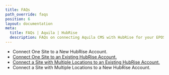 ```yaml
---
title: FAQs
path_override: faqs
position: 6
layout: documentation
meta:
  title: FAQs | Aquila | HubRise
  description: FAQs on connecting Aquila CMS with HubRise for your EPOS to work with other apps as a cohesive whole. Connect apps and synchronise your data.
---
```


[comment]: # "FAQs to create"

- Connect One Site to a New HubRise Account.
- [Connect One Site to an Existing HubRise Account.](/apps/aquila-cms/faqs/connect-site-to-existing-hubrise-account)
- [Connect a Site with Multiple Locations to an Existing HubRise Account.](/apps/aquila-cms/faqs/connect-site-with-multiple-locations-to-existing-hubrise-account)
- Connect a Site with Multiple Locations to a New HubRise Account.
